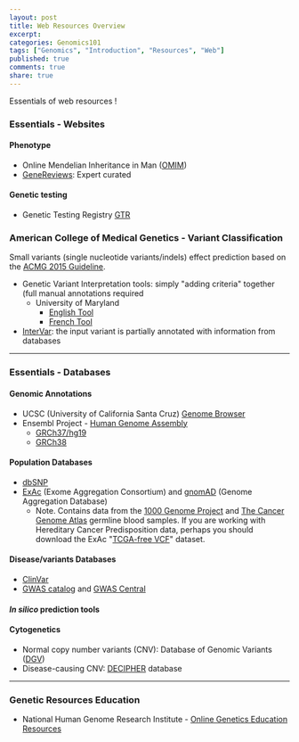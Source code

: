 ```yaml
---
layout: post
title: Web Resources Overview
excerpt:
categories: Genomics101
tags: ["Genomics", "Introduction", "Resources", "Web"]
published: true
comments: true
share: true
---
```


Essentials of web resources !

### Essentials - Websites

#### Phenotype

* Online Mendelian Inheritance in Man ([OMIM](https://www.omim.org/))
* [GeneReviews](https://www.ncbi.nlm.nih.gov/books/NBK1116/): Expert curated

#### Genetic testing

* Genetic Testing Registry [GTR](https://www.ncbi.nlm.nih.gov/gtr/)

### American College of Medical Genetics - Variant Classification

Small variants (single nucleotide variants/indels) effect prediction based on the [ACMG 2015 Guideline](https://www.acmg.net/docs/standards_guidelines_for_the_interpretation_of_sequence_variants.pdf).

* Genetic Variant Interpretation tools: simply "adding criteria" together (full manual annotations required
  - University of Maryland
    - [English Tool](http://www.medschool.umaryland.edu/Genetic_Variant_Interpretation_Tool1.html/)
    - [French Tool](https://www.phenosystems.com/www/index.php/products/genetic-variant-interpretation-tool-french-translation)
* [InterVar](http://wintervar.wglab.org/results.php): the input variant is partially annotated with information from databases

***

### Essentials - Databases

#### Genomic Annotations

* UCSC (University of California Santa Cruz) [Genome Browser](https://genome.ucsc.edu/)
* Ensembl Project - [Human Genome Assembly](https://uswest.ensembl.org/Homo_sapiens/Info/Index)
  - [GRCh37/hg19](https://grch37.ensembl.org/Homo_sapiens/?url=%2F%2Fgrch37.ensembl.org%2FHomo_sapiens%2F&submit=Go)
  - [GRCh38](https://uswest.ensembl.org/Homo_sapiens/Info/Index?db=core)

#### Population Databases

* [dbSNP](https://www.ncbi.nlm.nih.gov/SNP/)
* [ExAc](http://exac.broadinstitute.org/) (Exome Aggregation Consortium) and [gnomAD](http://gnomad.broadinstitute.org/) (Genome Aggregation Database)
  - Note. Contains data from the [1000 Genome Project](http://www.internationalgenome.org/) and [The Cancer Genome Atlas](https://tcga-data.nci.nih.gov/docs/publications/tcga/) germline blood samples. If you are working with Hereditary Cancer Predisposition data, perhaps you should download the ExAc "[TCGA-free VCF](ftp://ftp.broadinstitute.org/pub/ExAC_release/release1/subsets/)" dataset.

#### Disease/variants Databases

* [ClinVar](https://www.ncbi.nlm.nih.gov/clinvar/)
* [GWAS catalog](https://www.ebi.ac.uk/gwas/) and [GWAS Central](https://www.gwascentral.org/)

#### *In silico* prediction tools

#### Cytogenetics

* Normal copy number variants (CNV): Database of Genomic Variants ([DGV](http://dgv.tcag.ca/dgv/app/home))
* Disease-causing CNV: [DECIPHER](https://decipher.sanger.ac.uk/) database

***

### Genetic Resources Education

* National Human Genome Research Institute - [Online Genetics Education Resources](https://www.genome.gov/10000464/online-genetics-education-resources/)
